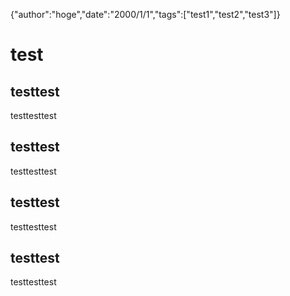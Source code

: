 {"author":"hoge","date":"2000/1/1","tags":["test1","test2","test3"]}
# test
## testtest
testtesttest
## testtest
testtesttest
## testtest
testtesttest
## testtest
testtesttest
